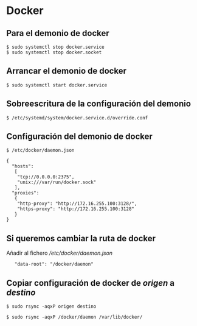 # Docker

## Para el demonio de docker
    
    $ sudo systemctl stop docker.service
    $ sudo systemctl stop docker.socket

## Arrancar el demonio de docker
    
    $ sudo systemctl start docker.service

## Sobreescritura de la configuración del demonio

    $ /etc/systemd/system/docker.service.d/override.conf

## Configuración del demonio de docker

    $ /etc/docker/daemon.json    

```
{
  "hosts":
   [
    "tcp://0.0.0.0:2375",
    "unix:///var/run/docker.sock"
   ],
  "proxies":
   {
    "http-proxy": "http://172.16.255.100:3128/",
    "https-proxy": "http://172.16.255.100:3128"
   }
}   
```

## Si queremos cambiar la ruta de docker

Añadir al fichero _/etc/docker/daemon.json_

```
   "data-root": "/docker/daemon"
```

## Copiar configuración de docker de _origen_ a _destino_

    $ sudo rsync -aqxP origen destino

    $ sudo rsync -aqxP /docker/daemon /var/lib/docker/